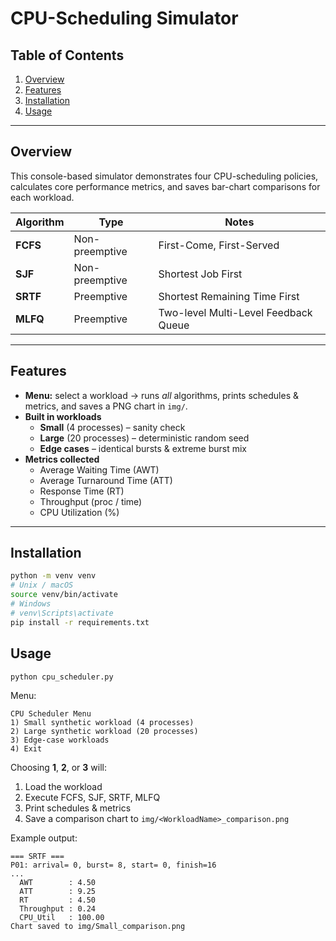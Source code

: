 
# CPU-Scheduling Simulator

## Table of Contents
1. [Overview](#overview)  
2. [Features](#features)  
3. [Installation](#installation)  
4. [Usage](#usage)  

---

## Overview
This console-based simulator demonstrates four CPU-scheduling policies, calculates
core performance metrics, and saves bar-chart comparisons for each workload.

| Algorithm | Type | Notes |
|-----------|------|-------|
| **FCFS**  | Non-preemptive | First-Come, First-Served |
| **SJF**   | Non-preemptive | Shortest Job First |
| **SRTF**  | Preemptive     | Shortest Remaining Time First |
| **MLFQ**  | Preemptive     | Two-level Multi-Level Feedback Queue |

---

## Features
* **Menu:** select a workload → runs *all* algorithms, prints
  schedules & metrics, and saves a PNG chart in `img/`.
* **Built in workloads**  
  * **Small** (4 processes) – sanity check  
  * **Large** (20 processes) – deterministic random seed  
  * **Edge cases** – identical bursts & extreme burst mix
* **Metrics collected**
  * Average Waiting Time (AWT)  
  * Average Turnaround Time (ATT)  
  * Response Time (RT)  
  * Throughput (proc / time)  
  * CPU Utilization (%)

---

## Installation
```bash
python -m venv venv
# Unix / macOS
source venv/bin/activate
# Windows
# venv\Scripts\activate
pip install -r requirements.txt
```
## Usage
```bash
python cpu_scheduler.py
```
Menu:
```
CPU Scheduler Menu
1) Small synthetic workload (4 processes)
2) Large synthetic workload (20 processes)
3) Edge-case workloads
4) Exit
```
Choosing **1**, **2**, or **3** will:
1. Load the workload  
2. Execute FCFS, SJF, SRTF, MLFQ  
3. Print schedules & metrics  
4. Save a comparison chart to `img/<WorkloadName>_comparison.png`

Example output:
```
=== SRTF ===
P01: arrival= 0, burst= 8, start= 0, finish=16
...
  AWT        : 4.50
  ATT        : 9.25
  RT         : 4.50
  Throughput : 0.24
  CPU_Util   : 100.00
Chart saved to img/Small_comparison.png
```